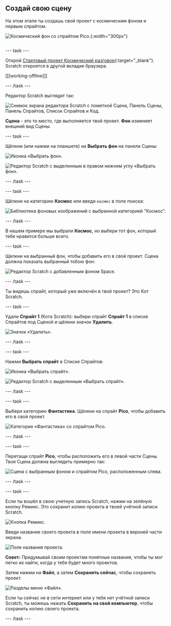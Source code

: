 ## Создай свою сцену

<div style="display: flex; flex-wrap: wrap">
<div style="flex-basis: 200px; flex-grow: 1; margin-right: 15px;">
На этом этапе ты создашь свой проект с космическим фоном и первым спрайтом. 
</div>
<div>

![Космический фон со спрайтом Pico.](images/backdrop-step.png){:width="300px"}

</div>
</div>

--- task ---

Открой [Стартовый проект Космический разговор](https://scratch.mit.edu/projects/582213331/editor){:target="_blank"}. Scratch откроется в другой вкладке браузера.

[[[working-offline]]]

--- /task ---

Редактор Scratch выглядит так:

![Снимок экрана редактора Scratch с пометкой Сцена, Панель Сцены, Панель Спрайтов, Список Спрайтов и Код.](images/scratch-interface.png)

**Сцена** - это то место, где выполняется твой проект. **Фон** изменяет внешний вид Сцены.

--- task ---

Щёлкни (или нажми на планшете) на **Выбрать фон** на панели Сцены:

![Иконка «Выбрать фон».](images/backdrop-button.png)

![Редактор Scratch с выделенным в правом нижнем углу «Выбрать фон».](images/choose-a-backdrop.png)

--- /task ---

--- task ---

Щёлкни на категорию **Космос** или введи `космос` в поле поиска:

![Библиотека фоновых изображений с выбранной категорией "Космос".](images/space-backdrops.png)

--- /task ---

В нашем примере мы выбрали **Космос**, но выбери тот фон, который тебе нравится больше всего.

--- task ---

Щелкни на выбранный фон, чтобы добавить его в свой проект. Сцена должна показать выбранный тобою фон:

![Редактор Scratch с добавленным фоном Space.](images/inserted-backdrop.png)

--- /task ---

Ты видишь спрайт, который уже включён в твой проект? Это Кот Scratch.

--- task ---

Удали **Спрайт 1** (Кота Scratch): выбери спрайт **Спрайт 1** в списке Спрайтов под Сценой и щёлкни значок **Удалить**.

![Значок «Удалить».](images/delete-sprite.png)

--- /task ---

--- task ---

Нажми **Выбрать спрайт** в Списке Спрайтов:

![Иконка «Выбрать спрайт».](images/sprite-button.png)

![Редактор Scratch с выделенным «Выбрать спрайт».](images/choose-a-sprite.png)

--- /task ---

--- task ---

Выбери категорию **Фантастика**. Щёлкни на спрайт **Pico**, чтобы добавить его в свой проект.

![Категория «Фантастика» со спрайтом Pico.](images/fantasy-pico.png)

--- /task ---

--- task ---

Перетащи спрайт **Pico**, чтобы расположить его в левой части Сцены. Твоя Сцена должна выглядеть примерно так:

![Сцена с выбранным фоном и спрайтом Pico, расположенным слева.](images/pico-on-stage.png)

--- /task ---

--- task ---

Если ты вошёл в свою учетную запись Scratch, нажми на зелёную кнопку Ремикс. Это сохранит копию проекта в твоей учётной записи Scratch.

![Кнопка Ремикс.](images/remix-button.png)

Введи название своего проекта в поле имени проекта в верхней части экрана.

![Поле названия проекта.](images/project-name.png)

**Совет:** Придумывай своим проектам понятные названия, чтобы ты мог легко их найти, когда у тебя будет много проектов.

Затем нажми на **Файл**, а затем **Сохранить сейчас**, чтобы сохранить проект.

![Разделы меню «Файл».](images/file-menu.png)

Если ты сейчас не в сети интернет или у тебя нет учётной записи Scratch, ты можешь нажать **Сохранить на свой компьютер**, чтобы сохранить копию своего проекта.

--- /task ---

